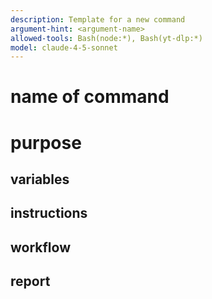 ```yaml
---
description: Template for a new command
argument-hint: <argument-name>
allowed-tools: Bash(node:*), Bash(yt-dlp:*)
model: claude-4-5-sonnet
---
```


# name of command

# purpose

## variables

## instructions

## workflow

## report

